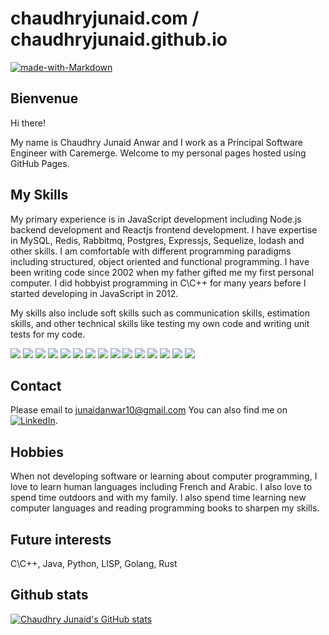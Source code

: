 # chaudhryjunaid.com / chaudhryjunaid.github.io
[![made-with-Markdown](https://img.shields.io/badge/Made%20with-Markdown-1f425f.svg)](http://commonmark.org)

## Bienvenue
Hi there!

My name is Chaudhry Junaid Anwar and I work as a Principal Software Engineer with Caremerge. Welcome to my personal pages hosted using GitHub Pages.

## My Skills
My primary experience is in JavaScript development including Node.js backend development and Reactjs frontend development. I have expertise in MySQL, Redis, Rabbitmq, Postgres, Expressjs, Sequelize, lodash and other skills. I am comfortable with different programming paradigms including structured, object oriented and functional programming. I have been writing code since 2002 when my father gifted me my first personal computer. I did hobbyist programming in C\C++ for many years before I started developing in JavaScript in 2012.

My skills also include soft skills such as communication skills, estimation skills, and other technical skills like testing my own code and writing unit tests for my code.

![](https://img.shields.io/badge/OS-Linux-informational?style=flat&logo=Linux&logoColor=white&color=2bbc8a)
![](https://img.shields.io/badge/OS-MacOS-informational?style=flat&logo=Apple&logoColor=white&color=2bbc8a)
![](https://img.shields.io/badge/Editor-vscode-informational?style=flat&logo=Visual%20Studio%20Code&logoColor=white&color=2bbc8a)
![](https://img.shields.io/badge/Editor-vim-informational?style=flat&logo=Vim&logoColor=white&color=2bbc8a)
![](https://img.shields.io/badge/Shell-zsh-informational?style=flat&logo=GNU%20Bashx&logoColor=white&color=2bbc8a)
![](https://img.shields.io/badge/Tools-Docker-informational?style=flat&logo=Docker&logoColor=white&color=2bbc8a)
![](https://img.shields.io/badge/Tools-MySQL-informational?style=flat&logo=MySQL&logoColor=white&color=2bbc8a)
![](https://img.shields.io/badge/Tools-Redis-informational?style=flat&logo=Redis&logoColor=white&color=2bbc8a)
![](https://img.shields.io/badge/Tools-RabbitMQ-informational?style=flat&logo=RabbitMQ&logoColor=white&color=2bbc8a)
![](https://img.shields.io/badge/Tools-PostgreSQL-informational?style=flat&logo=PostgreSQL&logoColor=white&color=2bbc8a)
![](https://img.shields.io/badge/Frameworks-Express-informational?style=flat&logo=Express&logoColor=white&color=2bbc8a)
![](https://img.shields.io/badge/Frameworks-Sequelize-informational?style=flat&color=2bbc8a)
![](https://img.shields.io/badge/Frameworks-React-informational?style=flat&logo=React&logoColor=white&color=2bbc8a)
![](https://img.shields.io/badge/Libraries-Lodash-informational?style=flat&color=2bbc8a)
![](https://img.shields.io/badge/Libraries-Ramda-informational?style=flat&color=2bbc8a)


## Contact
Please email to junaidanwar10@gmail.com
You can also find me on [![LinkedIn](https://raw.githubusercontent.com/MartinHeinz/MartinHeinz/master/linkedin-3-16.png)](https://www.linkedin.com/in/chaudhryjunaid).

## Hobbies
When not developing software or learning about computer programming, I love to learn human languages including French and Arabic. I also love to spend time outdoors and with my family. I also spend time learning new computer languages and reading programming books to sharpen my skills.

## Future interests
C\C++, Java, Python, LISP, Golang, Rust

## Github stats
[![Chaudhry Junaid's GitHub stats](https://github-readme-stats.vercel.app/api?username=chaudhryjunaid&count_private=true&show_icons=true)](https://github.com/chaudhryjunaid)
